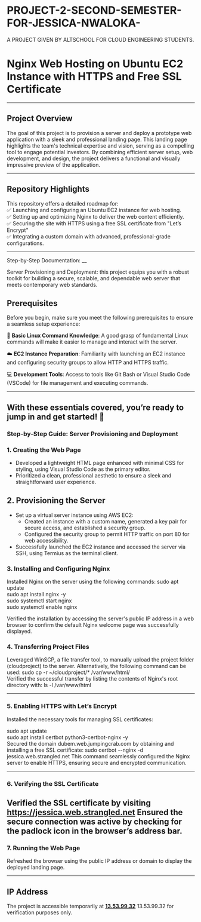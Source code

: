 # PROJECT-2-SECOND-SEMESTER-FOR-JESSICA-NWALOKA-

A PROJECT GIVEN BY ALTSCHOOL FOR CLOUD ENGINEERING STUDENTS.

# Nginx Web Hosting on Ubuntu EC2 Instance with HTTPS and Free SSL Certificate
___

## Project Overview

The goal of this project is to provision a server and deploy a prototype web application with a sleek and professional landing page. This landing page highlights the team's technical expertise and vision, serving as a compelling tool to engage potential investors. By combining efficient server setup, web development, and design, the project delivers a functional and visually impressive preview of the application.

---
## Repository Highlights

This repository offers a detailed roadmap for:  
✅ Launching and configuring an Ubuntu EC2 instance for web hosting.  
✅ Setting up and optimizing Nginx to deliver the  web content efficiently.  
✅ Securing the  site with HTTPS using a free SSL certificate from "Let’s Encrypt"  
✅ Integrating a custom domain with advanced, professional-grade configurations. 

---
Step-by-Step Documentation: 
__

Server Provisioning and Deployment: this project equips you with a robust toolkit for building a secure, scalable, and dependable web server that meets contemporary web standards. 
## Prerequisites 

Before you begin, make sure you meet the following prerequisites to ensure a seamless setup experience:

🔧 **Basic Linux Command Knowledge**: A good grasp of fundamental Linux commands will make it easier to manage and interact with the server.

☁️ **EC2 Instance Preparation**: Familiarity with launching an EC2 instance and configuring security groups to allow HTTP and HTTPS traffic.

💻 **Development Tools**: Access to tools like Git Bash or Visual Studio Code (VSCode) for file management and executing commands.

___
With these essentials covered, you’re ready to jump in and get started! 🚀
---
### Step-by-Step Guide: Server Provisioning and Deployment  

### 1. **Creating the Web Page**  

- Developed a lightweight HTML page enhanced with minimal CSS for styling, using Visual Studio Code as the primary editor.  
- Prioritized a clean, professional aesthetic to ensure a sleek and straightforward user experience.  

## 2. **Provisioning the Server**  
- Set up a virtual server instance using AWS EC2:  
  - Created an instance with a custom name, generated a key pair for secure access, and established a security group.  
  - Configured the security group to permit HTTP traffic on port 80 for web accessibility.  
- Successfully launched the EC2 instance and accessed the server via SSH, using Termius as the terminal client.
  
### 3. **Installing and Configuring Nginx**

Installed Nginx on the server using the following commands:
sudo apt update  
sudo apt install nginx -y  
sudo systemctl start nginx  
sudo systemctl enable nginx  

Verified the installation by accessing the server's public IP address in a web browser to confirm the default Nginx welcome page was successfully displayed.


### 4. **Transferring Project Files**


Leveraged WinSCP, a file transfer tool, to manually upload the project folder (cloudproject) to the server. Alternatively, the following command can be used:
sudo cp -r ~/cloudproject/* /var/www/html/  
Verified the successful transfer by listing the contents of Nginx's root directory with:
ls -l /var/www/html  

---
### 5. **Enabling HTTPS with Let’s Encrypt**
Installed the necessary tools for managing SSL certificates:

sudo apt update  
sudo apt install certbot python3-certbot-nginx -y  
Secured the domain dubem.web.jumpingcrab.com by obtaining and installing a free SSL certificate:
sudo certbot --nginx -d jessica.web.strangled.net 
This command seamlessly configured the Nginx server to enable HTTPS, ensuring secure and encrypted communication.

---
### 6. **Verifying the SSL Certificate**

Verified the SSL certificate by visiting https://jessica.web.strangled.net
Ensured the secure connection was active by checking for the padlock icon in the browser’s address bar.
---
### 7. **Running the Web Page**  

Refreshed the browser using the public IP address or domain to display the deployed landing page.

---
## IP Address  
The project is accessible temporarily at **[13.53.99.32](http://13.53.99.32)**  13.53.99.32 for verification purposes only.

